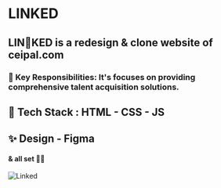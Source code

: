 # LINKED
## LIN🔗KED is a redesign &amp; clone website of ceipal.com
### 🎯 Key Responsibilities: It's focuses on providing comprehensive talent acquisition solutions.
## 💌 Tech Stack : HTML - CSS - JS 
## ✨ Design - Figma
#### & all set 👍🏻  

![Linked](https://github.com/codeaashu/LINKED/assets/130897584/9c06a3ec-b721-4b46-8e82-2e276c9f5801)
